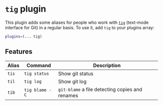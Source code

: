 # `tig` plugin

This plugin adds some aliases for people who work with [`tig`](https://jonas.github.io/tig/) (text-mode interface for Git) in
a regular basis. To use it, add `tig` to your plugins array:

```zsh
plugins=(... tig)
```

## Features

| Alias | Command        | Description                                     |
|-------|----------------|-------------------------------------------------|
| `tis` | `tig status`   | Show git status                                 |
| `til` | `tig log`      | Show git log                                    |
| `tib` | `tig blame -C` | `git-blame` a file detecting copies and renames |
